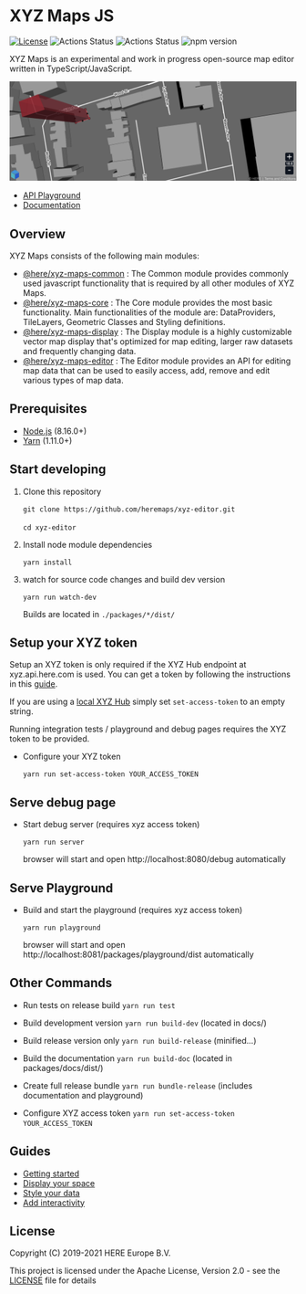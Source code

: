 # XYZ Maps JS
[![License](https://img.shields.io/badge/License-Apache%202.0-blue.svg)](https://opensource.org/licenses/Apache-2.0)
![Actions Status](https://github.com/heremaps/xyz-editor/workflows/Build%20&%20Test/badge.svg)
![Actions Status](https://github.com/heremaps/xyz-editor/workflows/Docs%20&%20Playground/badge.svg)
![npm version](https://img.shields.io/npm/v/@here/xyz-maps-editor.svg)

XYZ Maps is an experimental and work in progress open-source map editor written in TypeScript/JavaScript.

[![edit buildings with xyz-editor](packages/display/assets/xyz-maps.png)](https://heremaps.github.io/xyz-editor/playground/#Display-Pitch_and_Rotate_Map)

* [API Playground](https://heremaps.github.io/xyz-editor/playground/#Display-Pitch_and_Rotate_Map)
* [Documentation](https://heremaps.github.io/xyz-editor/docs/)

## Overview
XYZ Maps consists of the following main modules:
* [@here/xyz-maps-common](packages/common) : The Common module provides commonly used javascript functionality that is required by all other modules of XYZ Maps.
* [@here/xyz-maps-core](packages/core) : The Core module provides the most basic functionality. Main functionalities of the module are: DataProviders, TileLayers, Geometric Classes and Styling definitions.
* [@here/xyz-maps-display](packages/display) : The Display module is a highly customizable vector map display that's optimized for map editing, larger raw datasets and frequently changing data.
* [@here/xyz-maps-editor](packages/editor) : The Editor module provides an API for editing map data that can be used to easily access, add, remove and edit various types of map data.

## Prerequisites

* [Node.js](https://nodejs.org) (8.16.0+)
* [Yarn](https://yarnpkg.com/en/docs/install) (1.11.0+)


## Start developing

1. Clone this repository

    ```
    git clone https://github.com/heremaps/xyz-editor.git

    cd xyz-editor
    ```

2. Install node module dependencies
    ```
    yarn install
    ```

3. watch for source code changes and build dev version
    ```
    yarn run watch-dev
    ```
    Builds are located in `./packages/*/dist/`


## Setup your XYZ token

Setup an XYZ token is only required if the XYZ Hub endpoint at xyz.api.here.com is used.
You can get a token by following the instructions in this [guide](https://www.here.xyz/api/getting-token/).

If you are using a [local XYZ Hub](https://github.com/heremaps/xyz-hub#getting-started) simply set `set-access-token` to an empty string.

Running integration tests / playground and debug pages requires the XYZ token to be provided.

* Configure your XYZ token
    ```
    yarn run set-access-token YOUR_ACCESS_TOKEN
    ```

## Serve debug page

* Start debug server (requires xyz access token)
    ```
    yarn run server
    ```
    browser will start and open http://localhost:8080/debug automatically



## Serve Playground

* Build and start the playground (requires xyz access token)
    ```
    yarn run playground
    ```
    browser will start and open http://localhost:8081/packages/playground/dist automatically


## Other Commands

* Run tests on release build `yarn run test`

* Build development version `yarn run build-dev` (located in docs/)

* Build release version only `yarn run build-release` (minified...)

* Build the documentation `yarn run build-doc` (located in packages/docs/dist/)

* Create full release bundle `yarn run bundle-release` (includes documentation and playground)

* Configure XYZ access token `yarn run set-access-token YOUR_ACCESS_TOKEN`


## Guides

* [Getting started](https://github.com/heremaps/xyz-editor/wiki/Getting-started)
* [Display your space](https://github.com/heremaps/xyz-editor/wiki/Display-your-space)
* [Style your data](https://github.com/heremaps/xyz-editor/wiki/Style-your-data)
* [Add interactivity](https://github.com/heremaps/xyz-editor/wiki/Add-interactivity)


## License

Copyright (C) 2019-2021 HERE Europe B.V.

This project is licensed under the Apache License, Version 2.0 - see the [LICENSE](LICENSE) file for details
